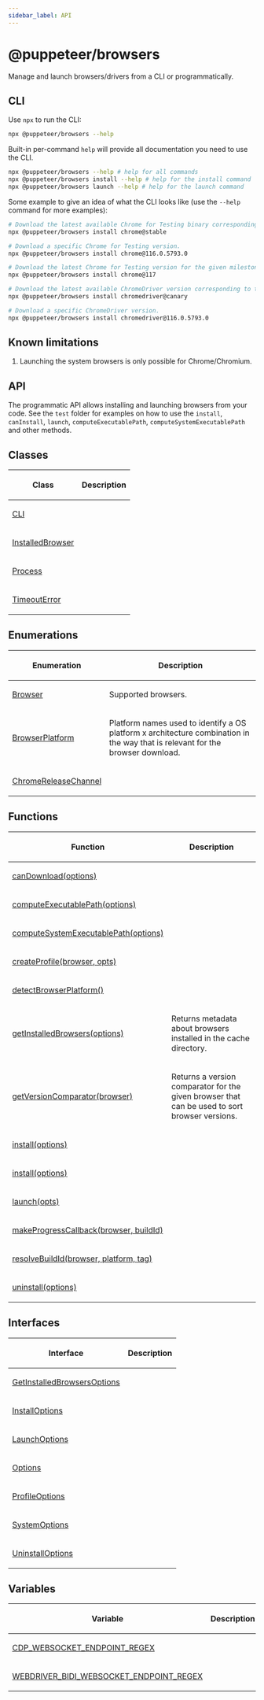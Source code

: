 ```yaml
---
sidebar_label: API
---
```


# @puppeteer/browsers

Manage and launch browsers/drivers from a CLI or programmatically.

## CLI

Use `npx` to run the CLI:

```bash
npx @puppeteer/browsers --help
```

Built-in per-command `help` will provide all documentation you need to use the CLI.

```bash
npx @puppeteer/browsers --help # help for all commands
npx @puppeteer/browsers install --help # help for the install command
npx @puppeteer/browsers launch --help # help for the launch command
```

Some example to give an idea of what the CLI looks like (use the `--help` command for more examples):

```sh
# Download the latest available Chrome for Testing binary corresponding to the Stable channel.
npx @puppeteer/browsers install chrome@stable

# Download a specific Chrome for Testing version.
npx @puppeteer/browsers install chrome@116.0.5793.0

# Download the latest Chrome for Testing version for the given milestone.
npx @puppeteer/browsers install chrome@117

# Download the latest available ChromeDriver version corresponding to the Canary channel.
npx @puppeteer/browsers install chromedriver@canary

# Download a specific ChromeDriver version.
npx @puppeteer/browsers install chromedriver@116.0.5793.0
```

## Known limitations

1. Launching the system browsers is only possible for Chrome/Chromium.

## API

The programmatic API allows installing and launching browsers from your code. See the `test` folder for examples on how to use the `install`, `canInstall`, `launch`, `computeExecutablePath`, `computeSystemExecutablePath` and other methods.

## Classes

<table><thead><tr><th>

Class

</th><th>

Description

</th></tr></thead>
<tbody><tr><td>

[CLI](./browsers.cli.md)

</td><td>

</td></tr>
<tr><td>

[InstalledBrowser](./browsers.installedbrowser.md)

</td><td>

</td></tr>
<tr><td>

[Process](./browsers.process.md)

</td><td>

</td></tr>
<tr><td>

[TimeoutError](./browsers.timeouterror.md)

</td><td>

</td></tr>
</tbody></table>

## Enumerations

<table><thead><tr><th>

Enumeration

</th><th>

Description

</th></tr></thead>
<tbody><tr><td>

[Browser](./browsers.browser.md)

</td><td>

Supported browsers.

</td></tr>
<tr><td>

[BrowserPlatform](./browsers.browserplatform.md)

</td><td>

Platform names used to identify a OS platform x architecture combination in the way that is relevant for the browser download.

</td></tr>
<tr><td>

[ChromeReleaseChannel](./browsers.chromereleasechannel.md)

</td><td>

</td></tr>
</tbody></table>

## Functions

<table><thead><tr><th>

Function

</th><th>

Description

</th></tr></thead>
<tbody><tr><td>

[canDownload(options)](./browsers.candownload.md)

</td><td>

</td></tr>
<tr><td>

[computeExecutablePath(options)](./browsers.computeexecutablepath.md)

</td><td>

</td></tr>
<tr><td>

[computeSystemExecutablePath(options)](./browsers.computesystemexecutablepath.md)

</td><td>

</td></tr>
<tr><td>

[createProfile(browser, opts)](./browsers.createprofile.md)

</td><td>

</td></tr>
<tr><td>

[detectBrowserPlatform()](./browsers.detectbrowserplatform.md)

</td><td>

</td></tr>
<tr><td>

[getInstalledBrowsers(options)](./browsers.getinstalledbrowsers.md)

</td><td>

Returns metadata about browsers installed in the cache directory.

</td></tr>
<tr><td>

[getVersionComparator(browser)](./browsers.getversioncomparator.md)

</td><td>

Returns a version comparator for the given browser that can be used to sort browser versions.

</td></tr>
<tr><td>

[install(options)](./browsers.install.md)

</td><td>

</td></tr>
<tr><td>

[install(options)](./browsers.install_1.md)

</td><td>

</td></tr>
<tr><td>

[launch(opts)](./browsers.launch.md)

</td><td>

</td></tr>
<tr><td>

[makeProgressCallback(browser, buildId)](./browsers.makeprogresscallback.md)

</td><td>

</td></tr>
<tr><td>

[resolveBuildId(browser, platform, tag)](./browsers.resolvebuildid.md)

</td><td>

</td></tr>
<tr><td>

[uninstall(options)](./browsers.uninstall.md)

</td><td>

</td></tr>
</tbody></table>

## Interfaces

<table><thead><tr><th>

Interface

</th><th>

Description

</th></tr></thead>
<tbody><tr><td>

[GetInstalledBrowsersOptions](./browsers.getinstalledbrowsersoptions.md)

</td><td>

</td></tr>
<tr><td>

[InstallOptions](./browsers.installoptions.md)

</td><td>

</td></tr>
<tr><td>

[LaunchOptions](./browsers.launchoptions.md)

</td><td>

</td></tr>
<tr><td>

[Options](./browsers.options.md)

</td><td>

</td></tr>
<tr><td>

[ProfileOptions](./browsers.profileoptions.md)

</td><td>

</td></tr>
<tr><td>

[SystemOptions](./browsers.systemoptions.md)

</td><td>

</td></tr>
<tr><td>

[UninstallOptions](./browsers.uninstalloptions.md)

</td><td>

</td></tr>
</tbody></table>

## Variables

<table><thead><tr><th>

Variable

</th><th>

Description

</th></tr></thead>
<tbody><tr><td>

[CDP_WEBSOCKET_ENDPOINT_REGEX](./browsers.cdp_websocket_endpoint_regex.md)

</td><td>

</td></tr>
<tr><td>

[WEBDRIVER_BIDI_WEBSOCKET_ENDPOINT_REGEX](./browsers.webdriver_bidi_websocket_endpoint_regex.md)

</td><td>

</td></tr>
</tbody></table>
